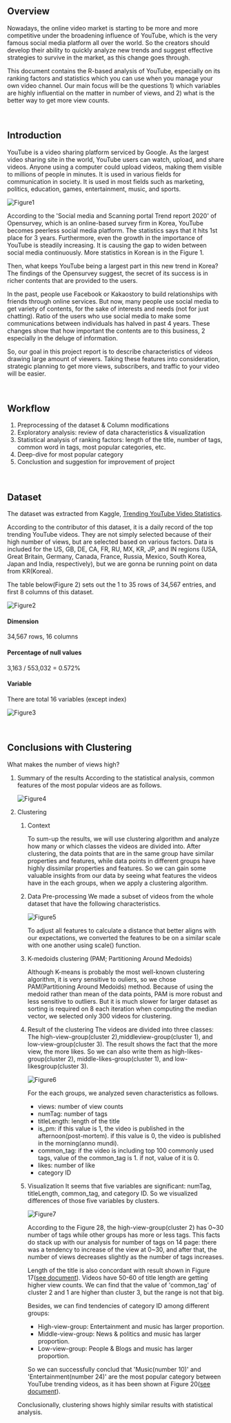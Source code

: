 ## Overview

Nowadays, the online video market is starting to be more and more competitive under
the broadening influence of YouTube, which is the very famous social media platform all
over the world.
So the creators should develop their ability to quickly analyze new trends
and suggest effective strategies to survive in the market, as this change goes through.

This document contains the R-based analysis of YouTube, especially on its ranking
factors and statistics which you can use when you manage your own video channel.
Our main focus will be the questions 1) which variables are highly influential on the matter in
number of views, and 2) what is the better way to get more view counts.

<br>

## Introduction

YouTube is a video sharing platform serviced by Google.
As the largest video sharing site in the world, YouTube users can watch, upload, and share videos.
Anyone using a computer could upload videos, making them visible to millions of people in minutes.
It is used in various fields for communication in society.
It is used in most fields such as marketing, politics, education, games, entertainment, music, and sports.

![Figure1](/README/Figure1.PNG)

According to the 'Social media and Scanning portal Trend report 2020' of Opensurvey,
which is an online-based survey firm in Korea, YouTube becomes peerless social media
platform.
The statistics says that it hits 1st place for 3 years. Furthermore, even the growth in the importance of YouTube is steadily increasing.
It is causing the gap to widen between social media continuously.
More statistics in Korean is in the Figure 1.

Then, what keeps YouTube being a largest part in this new trend in Korea?
The findings of the Opensurvey suggest, the secret of its success is in richer contents that are provided to the users.

In the past, people use Facebook or Kakaostory to build relationships with friends through online services.
But now, many people use social media to get variety of contents, for the sake of interests and needs (not for just chatting).
Ratio of the users who use social media to make some communications between individuals has halved in past 4 years.
These changes show that how important the contents are to this business, 2 especially in the deluge of information.

So, our goal in this project report is to describe characteristics of videos drawing large
amount of viewers.
Taking these features into consideration, strategic planning to get more views, subscribers, and traffic to your video will be easier.

<br>

## Workflow

1. Preprocessing of the dataset & Column modifications
2. Exploratory analysis: review of data characteristics & visualization
3. Statistical analysis of ranking factors: length of the title, number of tags, common
   word in tags, most popular categories, etc.
4. Deep-dive for most popular category
5. Conclustion and suggestion for improvement of project

<br>

## Dataset

The dataset was extracted from Kaggle, [Trending YouTube Video Statistics](https://www.kaggle.com/datasnaek/youtube-new).

According to the contributor of this dataset, it is a daily record of the top trending
YouTube videos.
They are not simply selected because of their high number of views, but are selected based on various factors. Data is included for the US, GB, DE, CA, FR, RU, MX, KR, JP, and IN regions (USA, Great Britain, Germany, Canada, France, Russia, Mexico, South Korea, Japan and India, respectively), but we are gonna be running point on data from KR(Korea).

The table below(Figure 2) sets out the 1 to 35 rows of 34,567 entries, and first 8 columns of this dataset.

![Figure2](/README/Figure2.PNG)

#### Dimension

34,567 rows, 16 columns

#### Percentage of null values

3,163 / 553,032 = 0.572%

#### Variable

There are total 16 variables (except index)

![Figure3](/README/Figure3.PNG)

<br>

## Conclusions with Clustering

What makes the number of views high?

1.  Summary of the results
    According to the statistical analysis, common features of the most popular videos are
    as follows.

    ![Figure4](/README/Figure4.PNG)

2.  Clustering

    1.  Context

        To sum-up the results, we will use clustering algorithm and analyze how many or
        which classes the videos are divided into.
        After clustering, the data points that are in the same group have similar properties and features, while data points in different groups have highly dissimilar properties and features.
        So we can gain some valuable insights from our data by seeing what features the videos have in the each groups, when we apply a clustering algorithm.

    2.  Data Pre-processing
        We made a subset of videos from the whole dataset that have the following characteristics.

        ![Figure5](/README/Figure5.PNG)

        To adjust all features to calculate a distance that better aligns with our expectations, we converted the features to be on a similar scale with one another using scale() function.

    3.  K-medoids clustering (PAM; Partitioning Around Medoids)

        Although K-means is probably the most well-known clustering algorithm, it is very
        sensitive to ouliers, so we chose PAM(Partitioning Around Medoids) method.
        Because of using the medoid rather than mean of the data points, PAM is more robust and less sensitive to outliers.
        But it is much slower for larger dataset as sorting is required on 8 each iteration when computing the median vector, we selected only 300 videos for clustering.

    4.  Result of the clustering
        The videos are divided into three classes: The high-view-group(cluster 2),middleview-group(cluster 1), and low-view-group(cluster 3).
        The result shows the fact that the more view, the more likes.
        So we can also write them as high-likes-group(cluster 2), middle-likes-group(cluster 1), and low-likesgroup(cluster 3).

        ![Figure6](/README/Figure6.PNG)

        For the each groups, we analyzed seven characteristics as follows.

        - views: number of view counts
        - numTag: number of tags
        - titleLength: length of the title
        - is_pm: if this value is 1, the video is published in the afternoon(post-mortem). if
          this value is 0, the video is published in the morning(anno mundi).
        - common_tag: if the video is including top 100 commonly used tags, value of the
          common_tag is 1. if not, value of it is 0.
        - likes: number of like
        - category ID

    5.  Visualization
        It seems that five variables are significant: numTag, titleLength, common_tag, and
        category ID.
        So we visualized differences of those five variables by clusters.

        ![Figure7](/README/Figure7.PNG)

        According to the Figure 28, the high-view-group(cluster 2) has 0~30 number of tags while other groups has more or less tags.
        This facts do stack up with our analysis for number of tags on 14 page: there was a tendency to increase of the view at 0~30, and after that, the number of views decreases slightly as the number of tags increases.

        Length of the title is also concordant with result shown in Figure 17([see document](https://github.com/Heejinee3/Data-Science/blob/master/Report.pdf)).
        Videos have 50-60 of title length are getting higher view counts.
        We can find that the value of 'common_tag' of cluster 2 and 1 are higher than cluster 3, but the range is not that big.

        Besides, we can find tendencies of category ID among different groups:

        - High-view-group: Entertainment and music has larger proportion.
        - Middle-view-group: News & politics and music has larger proportion.
        - Low-view-group: People & Blogs and music has larger proportion.

        So we can successfully conclud that 'Music(number 10)' and 'Entertainment(number
        24)' are the most popular category between YouTube trending videos, as it has been
        shown at Figure 20([see document](https://github.com/Heejinee3/Data-Science/blob/master/Report.pdf)).

    Conclusionally, clustering shows highly similar results with statistical analysis.

